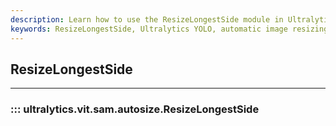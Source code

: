 ```yaml
---
description: Learn how to use the ResizeLongestSide module in Ultralytics YOLO for automatic image resizing. Resize your images with ease.
keywords: ResizeLongestSide, Ultralytics YOLO, automatic image resizing, image resizing
---
```


## ResizeLongestSide
---
### ::: ultralytics.vit.sam.autosize.ResizeLongestSide
<br><br>
